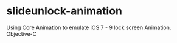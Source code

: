 # slideunlock-animation
Using Core Animation to emulate iOS 7 - 9 lock screen Animation.
Objective-C
